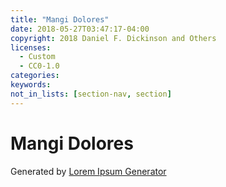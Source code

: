 ```yaml
---
title: "Mangi Dolores"
date: 2018-05-27T03:47:17-04:00
copyright: 2018 Daniel F. Dickinson and Others
licenses:
  - Custom
  - CC0-1.0
categories:
keywords:
not_in_lists: [section-nav, section]
---
```


# Mangi Dolores

Generated by [Lorem Ipsum Generator](https://loremipsum.io/generator)
